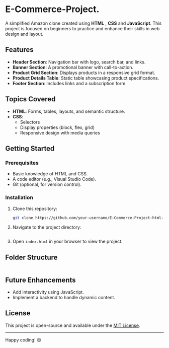 # E-Commerce-Project.

A simplified Amazon clone created using **HTML** , **CSS** and **JavaScript**. This project is focused on beginners to practice and enhance their skills in web design and layout.

## Features

- **Header Section**: Navigation bar with logo, search bar, and links.
- **Banner Section**: A promotional banner with call-to-action.
- **Product Grid Section**: Displays products in a responsive grid format.
- **Product Details Table**: Static table showcasing product specifications.
- **Footer Section**: Includes links and a subscription form.

## Topics Covered

- **HTML**: Forms, tables, layouts, and semantic structure.
- **CSS**: 
  - Selectors
  - Display properties (block, flex, grid)
  - Responsive design with media queries

## Getting Started

### Prerequisites
- Basic knowledge of HTML and CSS.
- A code editor (e.g., Visual Studio Code).
- Git (optional, for version control).

### Installation
1. Clone this repository:
   ```bash
   git clone https://github.com/your-username/E-Commerce-Project-html-css.git
   ```
2. Navigate to the project directory:
   ```bash

   ```
3. Open `index.html` in your browser to view the project.

## Folder Structure
```
```

## Future Enhancements

- Add interactivity using JavaScript.
- Implement a backend to handle dynamic content.

## License

This project is open-source and available under the [MIT License](LICENSE).

---

Happy coding! 😊
